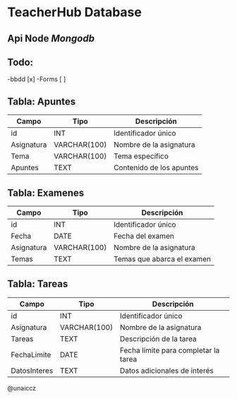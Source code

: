 # TeacherHub Database
## Api **Node** ***Mongodb***
## Todo:
-bbdd [x]
-Forms  [ ]

## Tabla: Apuntes

| Campo     | Tipo          | Descripción                          |
|-----------|---------------|--------------------------------------|
| id        | INT           | Identificador único                  |
| Asignatura| VARCHAR(100)  | Nombre de la asignatura              |
| Tema      | VARCHAR(100)  | Tema específico                      |
| Apuntes   | TEXT          | Contenido de los apuntes             |

## Tabla: Examenes

| Campo      | Tipo          | Descripción                          |
|------------|---------------|--------------------------------------|
| id         | INT           | Identificador único                  |
| Fecha      | DATE          | Fecha del examen                     |
| Asignatura | VARCHAR(100)  | Nombre de la asignatura              |
| Temas      | TEXT          | Temas que abarca el examen           |

## Tabla: Tareas

| Campo        | Tipo          | Descripción                          |
|--------------|---------------|--------------------------------------|
| id           | INT           | Identificador único                  |
| Asignatura   | VARCHAR(100)  | Nombre de la asignatura              |
| Tareas       | TEXT          | Descripción de la tarea              |
| FechaLimite  | DATE          | Fecha límite para completar la tarea |
| DatosInteres | TEXT          | Datos adicionales de interés         |


@unaiccz
